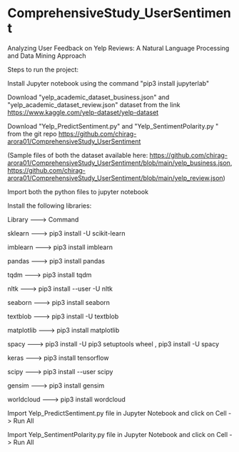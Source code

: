 # ComprehensiveStudy_UserSentiment
Analyzing User Feedback on Yelp Reviews: A Natural Language Processing and Data Mining Approach

Steps to run the project:

Install Jupyter notebook using the command "pip3 install jupyterlab"

Download "yelp_academic_dataset_business.json" and "yelp_academic_dataset_review.json" dataset from the link https://www.kaggle.com/yelp-dataset/yelp-dataset

Download "Yelp_PredictSentiment.py" and "Yelp_SentimentPolarity.py " from the git repo https://github.com/chirag-arora01/ComprehensiveStudy_UserSentiment

(Sample files of both the dataset available here: https://github.com/chirag-arora01/ComprehensiveStudy_UserSentiment/blob/main/yelp_business.json, https://github.com/chirag-arora01/ComprehensiveStudy_UserSentiment/blob/main/yelp_review.json)

Import both the python files to jupyter notebook

Install the following libraries:

Library	---> Command

sklearn	---> pip3 install -U scikit-learn

imblearn --->	pip3 install imblearn

pandas	---> pip3 install pandas

tqdm --->	pip3 install tqdm

nltk	---> pip3 install --user -U nltk

seaborn	---> pip3 install seaborn

textblob	---> pip3 install -U textblob

matplotlib	---> pip3 install matplotlib

spacy	---> pip3 install -U pip3 setuptools wheel , pip3 install -U spacy

keras	---> pip3 install tensorflow

scipy	---> pip3 install --user scipy

gensim	---> pip3 install gensim

worldcloud	---> pip3 install wordcloud

Import Yelp_PredictSentiment.py file in Jupyter Notebook and click on Cell -> Run All

Import Yelp_SentimentPolarity.py file in Jupyter Notebook and click on Cell -> Run All
